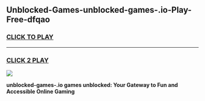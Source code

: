 
## Unblocked-Games-unblocked-games-.io-Play-Free-dfqao
<h3>
<a href="https://premium76.site?title=unblocked-games-.io&ref=20A">CLICK TO PLAY</a></h3>
<hr>

<h3>
<a href="https://premium76.site?title=unblocked-games-.io&ref=20A">CLICK 2 PLAY</a>
  
</h3>

<a href="https://premium76.site?title=unblocked-games-.io&ref=20A"><img src="https://clearcache.store/games.png"></a>


**unblocked-games-.io games unblocked: Your Gateway to Fun and Accessible Online Gaming**
